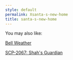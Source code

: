 ```yaml
---
style: default
permalink: Xsanta-s-new-home
title: santa-s-new-home
---
```

You may also like:

[Bell Weather](http://scp-wiki.net/bell-weather)

[SCP-2067: Shah's Guardian](http://scp-wiki.net/scp-2067)

